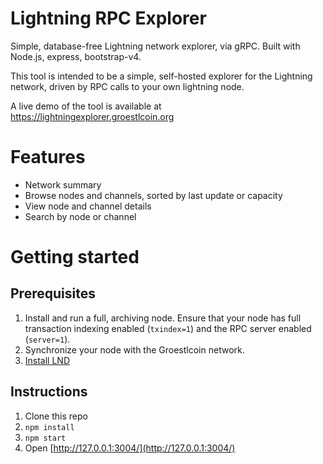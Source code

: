# Lightning RPC Explorer

Simple, database-free Lightning network explorer, via gRPC. Built with Node.js, express, bootstrap-v4.

This tool is intended to be a simple, self-hosted explorer for the Lightning network, driven by RPC calls to your own lightning node.

A live demo of the tool is available at https://lightningexplorer.groestlcoin.org

# Features

* Network summary
* Browse nodes and channels, sorted by last update or capacity
* View node and channel details
* Search by node or channel

# Getting started

## Prerequisites

1. Install and run a full, archiving node. Ensure that your node has full transaction indexing enabled (`txindex=1`) and the RPC server enabled (`server=1`).
2. Synchronize your node with the Groestlcoin network.
3. [Install LND](https://github.com/groestlcoin/lnd/blob/master/docs/INSTALL.md)

## Instructions

1. Clone this repo
2. `npm install`
3. `npm start`
4. Open [http://127.0.0.1:3004/](http://127.0.0.1:3004/)
